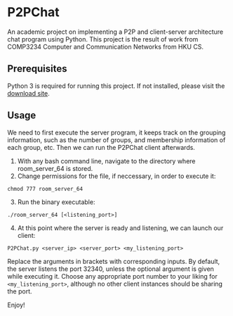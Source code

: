 # P2PChat
An academic project on implementing a P2P and client-server architecture chat program using Python. This project is the result of work from COMP3234 Computer and Communication Networks from HKU CS.

## Prerequisites
Python 3 is required for running this project. If not installed, please visit the [download site](https://www.python.org/).

## Usage
We need to first execute the server program, it keeps track on the grouping information,  such as the number of groups, and membership information of each group, etc.
Then we can run the P2PChat client afterwards.  
1. With any bash command line, navigate to the directory where room_server_64 is stored.
2. Change permissions for the file, if neccessary, in order to execute it:
~~~
chmod 777 room_server_64
~~~
3. Run the binary executable:
~~~
./room_server_64 [<listening_port>]
~~~
4. At this point where the server is ready and listening, we can launch our client:
~~~
P2PChat.py <server_ip> <server_port> <my_listening_port>
~~~
  
Replace the arguments in brackets with corresponding inputs. By default, the server listens the port 32340, unless the optional argument is given while executing it. Choose any appropriate port number to your liking for ```<my_listening_port>```, although no other client instances should be sharing the port.
 
Enjoy!
